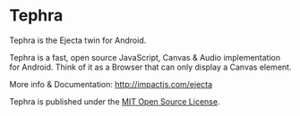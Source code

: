 Tephra
======

Tephra is the Ejecta twin for Android.


Tephra is a fast, open source JavaScript, Canvas & Audio implementation for Android. Think of it as a Browser that can only display a Canvas element.

More info & Documentation: http://impactjs.com/ejecta

Tephra is published under the [MIT Open Source License](http://opensource.org/licenses/mit-license.php).

